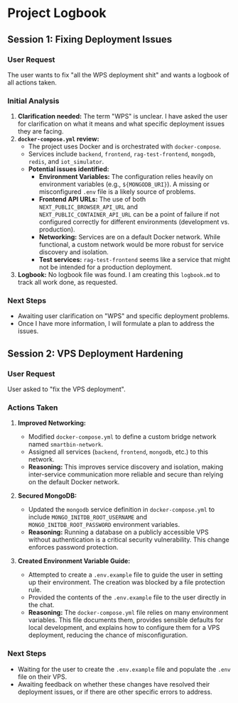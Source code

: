 # Project Logbook

## Session 1: Fixing Deployment Issues

### User Request

The user wants to fix "all the WPS deployment shit" and wants a logbook of all actions taken.

### Initial Analysis

1.  **Clarification needed:** The term "WPS" is unclear. I have asked the user for clarification on what it means and what specific deployment issues they are facing.
2.  **`docker-compose.yml` review:**
    *   The project uses Docker and is orchestrated with `docker-compose`.
    *   Services include `backend`, `frontend`, `rag-test-frontend`, `mongodb`, `redis`, and `iot_simulator`.
    *   **Potential issues identified:**
        *   **Environment Variables:** The configuration relies heavily on environment variables (e.g., `${MONGODB_URI}`). A missing or misconfigured `.env` file is a likely source of problems.
        *   **Frontend API URLs:** The use of both `NEXT_PUBLIC_BROWSER_API_URL` and `NEXT_PUBLIC_CONTAINER_API_URL` can be a point of failure if not configured correctly for different environments (development vs. production).
        *   **Networking:** Services are on a default Docker network. While functional, a custom network would be more robust for service discovery and isolation.
        *   **Test services:** `rag-test-frontend` seems like a service that might not be intended for a production deployment.
3.  **Logbook:** No logbook file was found. I am creating this `logbook.md` to track all work done, as requested.

### Next Steps

- Awaiting user clarification on "WPS" and specific deployment problems.
- Once I have more information, I will formulate a plan to address the issues.

## Session 2: VPS Deployment Hardening

### User Request

User asked to "fix the VPS deployment".

### Actions Taken

1.  **Improved Networking:**
    *   Modified `docker-compose.yml` to define a custom bridge network named `smartbin-network`.
    *   Assigned all services (`backend`, `frontend`, `mongodb`, etc.) to this network.
    *   **Reasoning:** This improves service discovery and isolation, making inter-service communication more reliable and secure than relying on the default Docker network.

2.  **Secured MongoDB:**
    *   Updated the `mongodb` service definition in `docker-compose.yml` to include `MONGO_INITDB_ROOT_USERNAME` and `MONGO_INITDB_ROOT_PASSWORD` environment variables.
    *   **Reasoning:** Running a database on a publicly accessible VPS without authentication is a critical security vulnerability. This change enforces password protection.

3.  **Created Environment Variable Guide:**
    *   Attempted to create a `.env.example` file to guide the user in setting up their environment. The creation was blocked by a file protection rule.
    *   Provided the contents of the `.env.example` file to the user directly in the chat.
    *   **Reasoning:** The `docker-compose.yml` file relies on many environment variables. This file documents them, provides sensible defaults for local development, and explains how to configure them for a VPS deployment, reducing the chance of misconfiguration.

### Next Steps

- Waiting for the user to create the `.env.example` file and populate the `.env` file on their VPS.
- Awaiting feedback on whether these changes have resolved their deployment issues, or if there are other specific errors to address.
